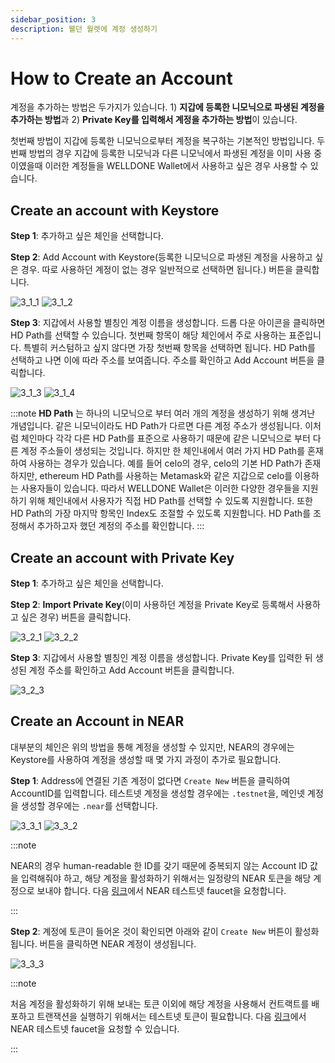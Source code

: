 ```yaml
---
sidebar_position: 3
description: 웰던 월렛에 계정 생성하기
---
```


# How to Create an Account

계정을 추가하는 방법은 두가지가 있습니다. 1) **지갑에 등록한 니모닉으로 파생된 계정을 추가하는 방법**과 2) **Private Key를 입력해서 계정을 추가하는 방법**이 있습니다.

첫번째 방법이 지갑에 등록한 니모닉으로부터 계정을 복구하는 기본적인 방법입니다. 두번째 방법의 경우 지갑에 등록한 니모닉과 다른 니모닉에서 파생된 계정을 이미 사용 중이였을때 이러한 계정들을 WELLDONE Wallet에서 사용하고 싶은 경우 사용할 수 있습니다.

## Create an account with Keystore

**Step 1**: 추가하고 싶은 체인을 선택합니다.

**Step 2**: Add Account with Keystore(등록한 니모닉으로 파생된 계정을 사용하고 싶은 경우. 따로 사용하던 계정이 없는 경우 일반적으로 선택하면 됩니다.) 버튼을 클릭합니다.

![3_1_1](./img/3_1_1.png?raw=true '3_1_1')
![3_1_2](./img/3_1_2.png?raw=true '3_1_2')

**Step 3**: 지갑에서 사용할 별칭인 계정 이름을 생성합니다. 드롭 다운 아이콘을 클릭하면 HD Path를 선택할 수 있습니다. 첫번째 항목이 해당 체인에서 주로 사용하는 표준입니다. 특별히 커스텀하고 싶지 않다면 가장 첫번째 항목을 선택하면 됩니다. HD Path를 선택하고 나면 이에 따라 주소를 보여줍니다. 주소를 확인하고 Add Account 버튼을 클릭합니다.

![3_1_3](./img/3_1_3.png?raw=true '3_1_3')
![3_1_4](./img/3_1_45.png?raw=true '3_1_4')

:::note
**HD Path** 는 하나의 니모닉으로 부터 여러 개의 계정을 생성하기 위해 생겨난 개념입니다. 같은 니모닉이라도 HD Path가 다르면 다른 계정 주소가 생성됩니다. 이처럼 체인마다 각각 다른 HD Path를 표준으로 사용하기 때문에 같은 니모닉으로 부터 다른 계정 주소들이 생성되는 것입니다. 하지만 한 체인내에서 여러 가지 HD Path를 혼재하여 사용하는 경우가 있습니다. 예를 들어 celo의 경우, celo의 기본 HD Path가 존재하지만, ethereum HD Path를 사용하는 Metamask와 같은 지갑으로 celo를 이용하는 사용자들이 있습니다. 따라서 WELLDONE Wallet은 이러한 다양한 경우들을 지원하기 위해 체인내에서 사용자가 직접 HD Path를 선택할 수 있도록 지원합니다. 또한 HD Path의 가장 마지막 항목인 Index도 조절할 수 있도록 지원합니다. HD Path를 조정해서 추가하고자 했던 계정의 주소를 확인합니다.
:::

## Create an account with Private Key

**Step 1**: 추가하고 싶은 체인을 선택합니다.

**Step 2**: **Import Private Key**(이미 사용하던 계정을 Private Key로 등록해서 사용하고 싶은 경우) 버튼을 클릭합니다.

![3_2_1](./img/3_2_1.png?raw=true '3_2_1')
![3_2_2](./img/3_2_25.png?raw=true '3_2_2')

**Step 3**: 지갑에서 사용할 별칭인 계정 이름을 생성합니다. Private Key를 입력한 뒤 생성된 계정 주소를 확인하고 Add Account 버튼을 클릭합니다.

![3_2_3](./img/3_2_3.png?raw=true '3_2_3')

## Create an Account in NEAR

대부분의 체인은 위의 방법을 통해 계정을 생성할 수 있지만, NEAR의 경우에는 Keystore를 사용하여 계정을 생성할 때 몇 가지 과정이 추가로 필요합니다.

**Step 1**: Address에 연결된 기존 계정이 없다면 `Create New` 버튼을 클릭하여 AccountID를 입력합니다. 테스트넷 계정을 생성할 경우에는 `.testnet`을, 메인넷 계정을 생성할 경우에는 `.near`를 선택합니다.

![3_3_1](./img/3_3_1.png?raw=true '3_3_1')
![3_3_2](./img/3_3_2.png?raw=true '3_3_2')

:::note

NEAR의 경우 human-readable 한 ID를 갖기 때문에 중복되지 않는 Account ID 값을 입력해줘야 하고, 해당 계정을 활성화하기 위해서는 일정량의 NEAR 토큰을 해당 계정으로 보내야 합니다. 다음 [링크](https://www.allthatnode.com/faucet/near.dsrv)에서 NEAR 테스트넷 faucet을 요청합니다.

:::

**Step 2**: 계정에 토큰이 들어온 것이 확인되면 아래와 같이 `Create New` 버튼이 활성화 됩니다. 버튼을 클릭하면 NEAR 계정이 생성됩니다.

![3_3_3](./img/3_3_3.png?raw=true '3_3_3')

:::note

처음 계정을 활성화하기 위해 보내는 토큰 이외에 해당 계정을 사용해서 컨트랙트를 배포하고 트랜잭션을 실행하기 위해서는 테스트넷 토큰이 필요합니다. 다음 [링크](https://www.allthatnode.com/faucet/near.dsrv)에서 NEAR 테스트넷 faucet을 요청할 수 있습니다.

:::
